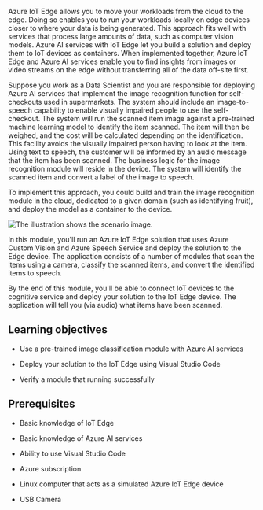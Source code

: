 Azure IoT Edge allows you to move your workloads from the cloud to the edge. Doing so enables you to run your workloads locally on edge devices closer to where your data is being generated. This approach fits well with services that process large amounts of data, such as computer vision models. Azure AI services with IoT Edge let you build a solution and deploy them to IoT devices as containers. When implemented together, Azure IoT Edge and Azure AI services enable you to find insights from images or video streams on the edge without transferring all of the data off-site first.

Suppose you work as a Data Scientist and you are responsible for deploying Azure AI services that implement the image recognition function for self-checkouts used in supermarkets. The system should include an image-to-speech capability to enable visually impaired people to use the self-checkout. The system will run the scanned item image against a pre-trained machine learning model to identify the item scanned. The item will then be weighed, and the cost will be calculated depending on the identification. This facility avoids the visually impaired person having to look at the item. Using text to speech, the customer will be informed by an audio message that the item has been scanned. The business logic for the image recognition module will reside in the device. The system will identify the scanned item and convert a label of the image to speech.

To implement this approach, you could build and train the image recognition module in the cloud, dedicated to a given domain (such as identifying fruit), and deploy the model as a container to the device.

![[The illustration shows the scenario image.](../media/scenario-diagram.png)](../media/scenario-diagram.png#lightbox)


In this module, you'll run an Azure IoT Edge solution that uses Azure Custom Vision and Azure Speech Service and deploy the solution to the Edge device. The application consists of a number of modules that scan the items using a camera, classify the scanned items, and convert the identified items to speech.

By the end of this module, you'll be able to connect IoT devices to the cognitive service and deploy your solution to the IoT Edge device. The application will tell you (via audio) what items have been scanned.

## Learning objectives

- Use a pre-trained image classification module with Azure AI services

- Deploy your solution to the IoT Edge using Visual Studio Code

- Verify a module that running successfully

## Prerequisites

- Basic knowledge of IoT Edge

- Basic knowledge of Azure AI services

- Ability to use Visual Studio Code 

- Azure subscription

- Linux computer that acts as a simulated Azure IoT Edge device

- USB Camera
